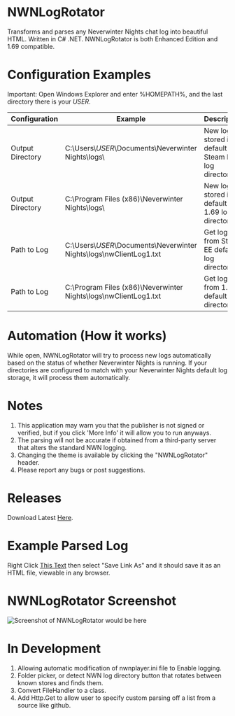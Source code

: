 # NWNLogRotator
Transforms and parses any Neverwinter Nights chat log into beautiful HTML. Written in C# .NET. NWNLogRotator is both Enhanced Edition and 1.69 compatible.

# Configuration Examples
Important: Open Windows Explorer and enter %HOMEPATH%, and the last directory there is your _USER_.
  
| Configuration  | Example | Description |
| ------------- | ------------- | ------------- |
| Output Directory | C:\Users\\_USER_\Documents\Neverwinter Nights\logs\ | New logs stored in default Steam EE log directory |
| Output Directory | C:\Program Files (x86)\Neverwinter Nights\logs\ | New logs stored in default 1.69 log directory |
| Path to Log | C:\Users\\_USER_\Documents\Neverwinter Nights\logs\nwClientLog1.txt | Get log from Steam EE default log directory |
| Path to Log | C:\Program Files (x86)\Neverwinter Nights\logs\nwClientLog1.txt | Get log from 1.69 default log directory |

# Automation (How it works)
While open, NWNLogRotator will try to process new logs automatically based on the status of whether Neverwinter Nights is running. If your directories are configured to match with your Neverwinter Nights default log storage, it will process them automatically.

# Notes
1) This application may warn you that the publisher is not signed or verified, but if you click 'More Info' it will allow you to run anyways.
2) The parsing will not be accurate if obtained from a third-party server that alters the standard NWN logging.
3) Changing the theme is available by clicking the "NWNLogRotator" header.
4) Please report any bugs or post suggestions. 

# Releases
Download Latest <a href="https://github.com/ravenmyst/NWNLogRotator/releases">Here</a>.

# Example Parsed Log
Right Click <a href="https://raw.githubusercontent.com/ravenmyst/NWN-Log-Rotator/master/output/NWNLogExample.html">This Text</a> then select "Save Link As" and it should save it as an HTML file, viewable in any browser.

# NWNLogRotator Screenshot
![Screenshot of NWNLogRotator would be here](https://raw.githubusercontent.com/ravenmyst/NWNLogRotator/master/app1.png)

# In Development
1) Allowing automatic modification of nwnplayer.ini file to Enable logging.
2) Folder picker, or detect NWN log directory button that rotates between known stores and finds them.
3) Convert FileHandler to a class.
4) Add Http.Get to allow user to specify custom parsing off a list from a source like github.
